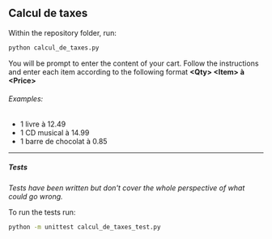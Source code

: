 Calcul de taxes
---------------

Within the repository folder, run:
~~~bash
python calcul_de_taxes.py
~~~

You will be prompt to enter the content of your cart. Follow the instructions and enter each item according to the following format **<Qty\> <Item\> à <Price\>**

###### Examples:
* 1 livre à 12.49
* 1 CD musical à 14.99
* 1 barre de chocolat à 0.85

---

##### Tests

_Tests have been written but don't cover the whole perspective of what could go wrong._

To run the tests run:
~~~bash
python -m unittest calcul_de_taxes_test.py
~~~